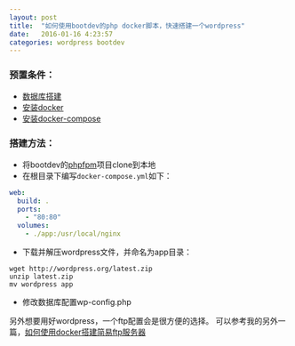 ```yaml
---
layout: post
title:  "如何使用bootdev的php docker脚本，快速搭建一个wordpress"
date:   2016-01-16 4:23:57
categories: wordpress bootdev
---
```


### 预置条件：

* [数据库搭建](http://tlightsky.github.io/wordpress/mysql/linux/2016/01/16/how-to-install-mysql-server.html)
* [安装docker](http://tlightsky.github.io/docker/2016/01/16/how-to-install-docker.html)
* [安装docker-compose](http://tlightsky.github.io/docker/docker-compose/python/pip/2016/01/16/how-to-install-docker-compose.html)


### 搭建方法：


* 将bootdev的[phpfpm][phpfpm]项目clone到本地
* 在根目录下编写`docker-compose.yml`如下：

```yaml
web:
  build: .
  ports:
    - "80:80"
  volumes:
    - ./app:/usr/local/nginx
```

* 下载并解压wordpress文件，并命名为app目录：

```shell script
wget http://wordpress.org/latest.zip
unzip latest.zip
mv wordpress app
```

* 修改数据库配置wp-config.php


另外想要用好wordpress，一个ftp配置会是很方便的选择。
可以参考我的另外一篇，[如何使用docker搭建简易ftp服务器](http://tlightsky.github.io/ftp/docker/pure-ftp/2016/01/16/how-to-setup-ftp-by-docker.html)


[phpfpm]: https://github.com/chankongching/bootdev-nginx-phpfpm56-docker
